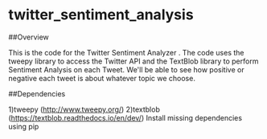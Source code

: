 # twitter_sentiment_analysis

##Overview

This is the code for the Twitter Sentiment Analyzer . The code uses the tweepy library to access the Twitter API and the TextBlob library to perform Sentiment Analysis on each Tweet. We'll be able to see how positive or negative each tweet is about whatever topic we choose.

##Dependencies

1)tweepy (http://www.tweepy.org/)
2)textblob (https://textblob.readthedocs.io/en/dev/)
  Install missing dependencies using pip

